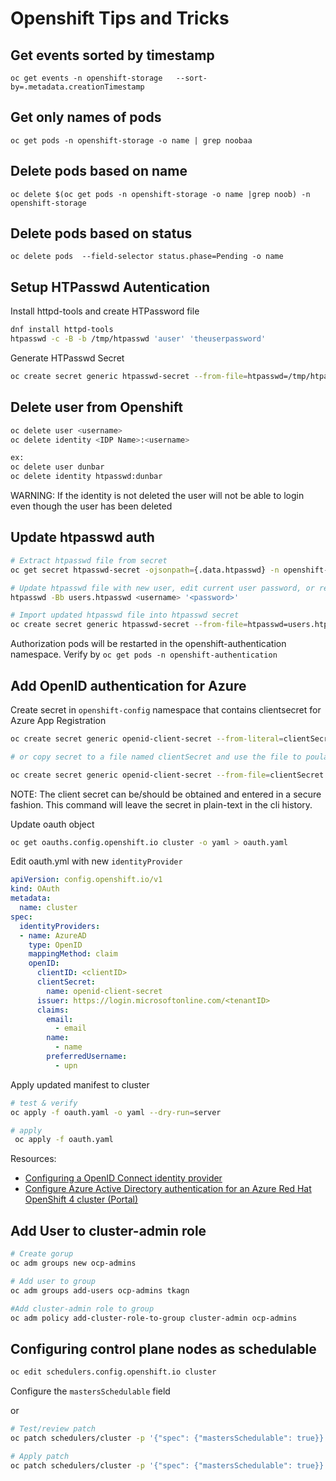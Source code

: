 # Openshift Tips and Tricks

## Get events sorted by timestamp

``` oc get events -n openshift-storage   --sort-by=.metadata.creationTimestamp ```

## Get only names of pods

``` oc get pods -n openshift-storage -o name | grep noobaa ```

## Delete pods based on name

``` oc delete $(oc get pods -n openshift-storage -o name |grep noob) -n openshift-storage ```

## Delete pods based on status
``` oc delete pods  --field-selector status.phase=Pending -o name ```

## Setup HTPasswd Autentication

Install httpd-tools and create HTPassword file

```bash
dnf install httpd-tools
htpasswd -c -B -b /tmp/htpasswd 'auser' 'theuserpassword'
```

Generate HTPasswd Secret

```bash
oc create secret generic htpasswd-secret --from-file=htpasswd=/tmp/htpasswd -n openshift-config
```

## Delete user from Openshift

```bash
oc delete user <username>
oc delete identity <IDP Name>:<username>

ex:
oc delete user dunbar
oc delete identity htpasswd:dunbar   
```

WARNING: If the identity is not deleted the user will not be able to login even though the user has been deleted

## Update htpasswd auth

```bash
# Extract htpasswd file from secret
oc get secret htpasswd-secret -ojsonpath={.data.htpasswd} -n openshift-config | base64 --decode > users.htpasswd

# Update htpasswd file with new user, edit current user password, or remove user
htpasswd -Bb users.htpasswd <username> '<password>'

# Import updated htpasswd file into htpasswd secret
oc create secret generic htpasswd-secret --from-file=htpasswd=users.htpasswd --dry-run=client -o yaml -n openshift-config | oc replace -f -
```

Authorization pods will be restarted in the openshift-authentication namespace.
Verify by `oc get pods -n openshift-authentication`

## Add OpenID authentication for Azure

Create secret in `openshift-config` namespace that contains clientsecret for Azure App Registration

```bash
oc create secret generic openid-client-secret --from-literal=clientSecret=<secret> -n openshift-config

# or copy secret to a file named clientSecret and use the file to poulated the clientSecret key

oc create secret generic openid-client-secret --from-file=clientSecret -n openshift-config
```

NOTE: The client secret can be/should be obtained and entered in a secure fashion. This command will leave the secret
in plain-text in the cli history.

Update oauth object

```bash
oc get oauths.config.openshift.io cluster -o yaml > oauth.yaml
```

Edit oauth.yml with new `identityProvider`

```yaml
apiVersion: config.openshift.io/v1
kind: OAuth
metadata:
  name: cluster
spec:
  identityProviders:
  - name: AzureAD
    type: OpenID
    mappingMethod: claim
    openID:
      clientID: <clientID>
      clientSecret:
        name: openid-client-secret
      issuer: https://login.microsoftonline.com/<tenantID>
      claims:
        email:
          - email
        name:
          - name
        preferredUsername:
          - upn
```

Apply updated manifest to cluster

```bash
# test & verify 
oc apply -f oauth.yaml -o yaml --dry-run=server

# apply
 oc apply -f oauth.yaml
```

Resources:

- [Configuring a OpenID Connect identity provider](https://docs.openshift.com/container-platform/4.7/authentication/identity_providers/configuring-oidc-identity-provider.html)
- [Configure Azure Active Directory authentication for an Azure Red Hat OpenShift 4 cluster (Portal)](https://docs.microsoft.com/en-us/azure/openshift/configure-azure-ad-ui)

## Add User to cluster-admin role

```bash
# Create gorup
oc adm groups new ocp-admins

# Add user to group
oc adm groups add-users ocp-admins tkagn

#Add cluster-admin role to group
oc adm policy add-cluster-role-to-group cluster-admin ocp-admins
```


## Configuring control plane nodes as schedulable

```bash
oc edit schedulers.config.openshift.io cluster 
```
Configure the `mastersSchedulable` field

or 

```bash
# Test/review patch
oc patch schedulers/cluster -p '{"spec": {"mastersSchedulable": true}}' --type=merge --dry-run=server -o yaml

# Apply patch
oc patch schedulers/cluster -p '{"spec": {"mastersSchedulable": true}}' --type=merge
```
